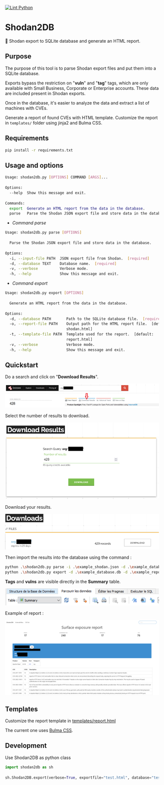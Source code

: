 [![Lint Python](https://github.com/atao/Shodan2DB/actions/workflows/main.yml/badge.svg)](https://github.com/atao/Shodan2DB/actions/workflows/main.yml)

# Shodan2DB

🔌 Shodan export to SQLite database and generate an HTML report.

## Purpose

The purpose of this tool is to parse Shodan export files and put them into a SQLite database.

Exports bypass the restriction on "**vuln**" and "**tag**" tags, which are only available with Small Business, Corporate or Enterprise accounts. These data are included present in Shodan exports.

Once in the database, it's easier to analyze the data and extract a list of machines with CVEs.

Generate a report of found CVEs with HTML template.
Customize the report in `templates/` folder using jinja2 and Bulma CSS.

## Requirements

```bash
pip install -r requirements.txt
```

## Usage and options

```bash
Usage: shodan2db.py [OPTIONS] COMMAND [ARGS]...

Options:
  --help  Show this message and exit.

Commands:
  export  Generate an HTML report from the data in the database.
  parse   Parse the Shodan JSON export file and store data in the database.
```

- *Command parse*

```bash
Usage: shodan2db.py parse [OPTIONS]

  Parse the Shodan JSON export file and store data in the database.

Options:
  -i, --input-file PATH  JSON export file from Shodan.  [required]
  -d, --database TEXT    Database name.  [required]
  -v, --verbose          Verbose mode.
  -h, --help             Show this message and exit.
```

- *Command export*

```bash
Usage: shodan2db.py export [OPTIONS]

  Generate an HTML report from the data in the database.

Options:
  -d, --database PATH       Path to the SQLite database file.  [required]
  -o, --report-file PATH    Output path for the HTML report file.  [default:
                            shodan.html]
  -t, --template-file PATH  Template used for the report.  [default:
                            report.html]
  -v, --verbose             Verbose mode.
  -h, --help                Show this message and exit.
```

## Quickstart

Do a search and click on "**Download Results**".

<img src="img/Shodan Export.png">

Select the number of results to download.

<img src="img/Shodan Results.png">

Download your results.

<img src="img/Shodan Download.png">

Then import the results into the database using the command :

```bash
python .\shodan2db.py parse -i .\example_shodan.json -d .\example_database.db -v
python .\shodan2db.py export -d .\example_database.db -d .\example_report.html -v
```

**Tags** and **vulns** are visible directly in the **Summary** table.

<img src="img/Summary.png">

Example of report :

<img src="img/report.png">

## Templates

Customize the report template in [templates/report.html](templates/report.html)

The current one uses [Bulma CSS](https://bulma.io/).

## Development

Use Shodan2DB as python class

```python
import shodan2db as sh

sh.Shodan2DB.export(verbose=True, exportfile="test.html", database="test.db")
```

